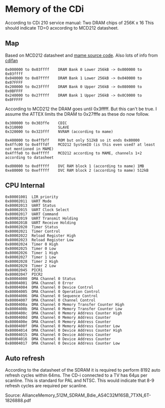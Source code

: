 # Memory of the CDi

According to CDi 210 service manual: Two DRAM chips of 256K x 16
This should indicate TD=0 acxcording to MCD212 datasheet.

## Map

Based on MCD212 datasheet and [mame source code](https://github.com/dankan1890/mewui/blob/master/src/mame/drivers/cdi.cpp).
Also lots of info from [cdifan](https://github.com/cdifan/cdichips)

    0x000000 to 0x03ffff    DRAM Bank 0 Lower 256kB -> 0x000000 to 0x03ffff 
    0x040000 to 0x07ffff    DRAM Bank 1 Lower 256kB -> 0x040000 to 0x07FFFF
    0x200000 to 0x23ffff    DRAM Bank 0 Upper 256kB -> 0x080000 to 0x0BFFFF
    0x240000 to 0x27ffff    DRAM Bank 1 Upper 256kB -> 0x0C0000 to 0x0FFFFF

According to MCD212 the DRAM goes until 0x3fffff. But this can't be true.
I assume the ATTEX limits the DRAM to 0x27fffe as these do now follow.

    0x300000 to 0x303ffe    CDIC
    0x310000                SLAVE
    0x320000 to 0x323fff    NVRAM (according to mame)

    0x400000 to 0x4ffbff    ROM but only 512kB so it ends 0x80000
    0x4ffc00 to 0x4fffdf    MCD212 SystemIO (is this even used? at least not mentioned in MAME)
    0x4fffe0 to 0x4fffff    MCD212 according to MAME, channels 1+2 according to datasheet

    0xd00000 to 0xdfffff    DVC RAM block 1 (according to mame) 1MB
    0xe80000 to 0xefffff    DVC RAM block 2 (according to mame) 512kB

## CPU Internal

    0x80001001  LIR priority
    0x80002011  UART Mode
    0x80002013  UART Status
    0x80002015  UART Clock Select
    0x80002017  UART Command
    0x80002019  UART Transmit Holding
    0x8000201B  UART Receive Holding
    0x80002020  Timer Status
    0x80002021  Timer Control
    0x80002022  Reload Register High
    0x80002023  Reload Register Low
    0x80002024  Timer 0 High
    0x80002025  Timer 0 Low
    0x80002026  Timer 1 High
    0x80002027  Timer 1 Low
    0x80002028  Timer 2 High
    0x80002029  Timer 2 Low
    0x80002045  PICR1
    0x80002047  PICR2
    0x80004000  DMA Channel 0 Status
    0x80004001  DMA Channel 0 Error
    0x80004004  DMA Channel 0 Device Control
    0x80004005  DMA Channel 0 Operation Control
    0x80004006  DMA Channel 0 Sequence Control
    0x80004007  DMA Channel 0 Channel Control
    0x8000400a  DMA Channel 0 Memory Transfer Counter High
    0x8000400b  DMA Channel 0 Memory Transfer Counter Low
    0x8000400c  DMA Channel 0 Memory Address Counter High
    0x8000400d  DMA Channel 0 Memory Address Counter
    0x8000400e  DMA Channel 0 Memory Address Counter
    0x8000400f  DMA Channel 0 Memory Address Counter Low
    0x80004014  DMA Channel 0 Device Address Counter High
    0x80004015  DMA Channel 0 Device Address Counter
    0x80004016  DMA Channel 0 Device Address Counter
    0x80004017  DMA Channel 0 Device Address Counter Low

## Auto refresh

According to the datasheet of the SDRAM it is required to perform 8192 auto refresh cycles within 64ms.
The CD-i connected to a TV has 64µs per scanline. This is standard for PAL and NTSC. This would indicate
that 8-9 refresh cycles are required per scanline.

Source: AllianceMemory_512M_SDRAM_Bdie_AS4C32M16SB_7TXN_6T-1826888.pdf

